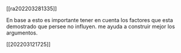 [[ra202203281335]]

En base a esto es importante tener en cuenta los factores que esta demostrado que persee no influyen. me ayuda a construir mejor los argumentos.


[[202203121725]]